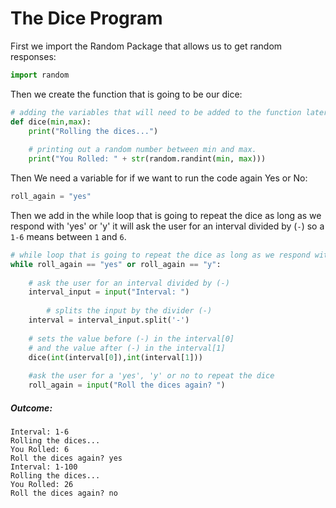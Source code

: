 
# The Dice Program

First we import the Random Package that allows us to get random responses:


```python
import random
```

Then we create the function that is going to be our dice:


```python
# adding the variables that will need to be added to the function later on.
def dice(min,max): 
    print("Rolling the dices...")
    
    # printing out a random number between min and max. 
    print("You Rolled: " + str(random.randint(min, max))) 
```

Then We need a variable for if we want to run the code again Yes or No:


```python
roll_again = "yes"
```

Then we add in the while loop that is going to repeat the dice as long as we respond with 'yes' or 'y'
it will ask the user for an interval divided by (``-``) so a ``1-6`` means between ``1`` and ``6``.


```python
# while loop that is going to repeat the dice as long as we respond with 'yes' or 'y'
while roll_again == "yes" or roll_again == "y": 
    
    # ask the user for an interval divided by (-)
    interval_input = input("Interval: ")  
     
        # splits the input by the divider (-)
    interval = interval_input.split('-')
    
    # sets the value before (-) in the interval[0] 
    # and the value after (-) in the interval[1]
    dice(int(interval[0]),int(interval[1])) 
    
    #ask the user for a 'yes', 'y' or no to repeat the dice
    roll_again = input("Roll the dices again? ")
```
##### Outcome:
    Interval: 1-6
    Rolling the dices...
    You Rolled: 6
    Roll the dices again? yes
    Interval: 1-100
    Rolling the dices...
    You Rolled: 26
    Roll the dices again? no
    
